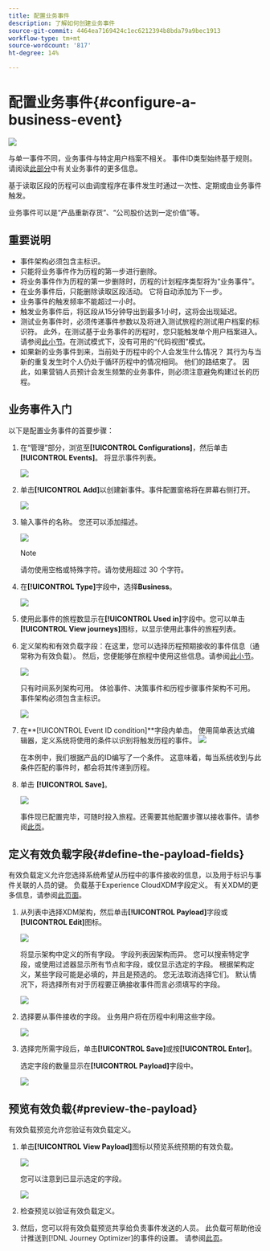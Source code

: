 ```yaml
---
title: 配置业务事件
description: 了解如何创建业务事件
source-git-commit: 4464ea7169424c1ec6212394b8bda79a9bec1913
workflow-type: tm+mt
source-wordcount: '817'
ht-degree: 14%

---
```


# 配置业务事件{#configure-a-business-event}

![](../assets/do-not-localize/badge.png)

与单一事件不同，业务事件与特定用户档案不相关。 事件ID类型始终基于规则。 请阅读[此部分](../event/about-events.md)中有关业务事件的更多信息。

基于读取区段的历程可以由调度程序在事件发生时通过一次性、定期或由业务事件触发。

业务事件可以是“产品重新存货”、“公司股价达到一定价值”等。

## 重要说明

* 事件架构必须包含主标识。
* 只能将业务事件作为历程的第一步进行删除。
* 将业务事件作为历程的第一步删除时，历程的计划程序类型将为“业务事件”。
* 在业务事件后，只能删除读取区段活动。 它将自动添加为下一步。
* 业务事件的触发频率不能超过一小时。
* 触发业务事件后，将区段从15分钟导出到最多1小时，这将会出现延迟。
* 测试业务事件时，必须传递事件参数以及将进入测试旅程的测试用户档案的标识符。 此外，在测试基于业务事件的历程时，您只能触发单个用户档案进入。 请参阅[此小节](../building-journeys/testing-the-journey.md#test-business)。在测试模式下，没有可用的“代码视图”模式。
* 如果新的业务事件到来，当前处于历程中的个人会发生什么情况？ 其行为与当新的重复发生时个人仍处于循环历程中的情况相同。 他们的路结束了。 因此，如果营销人员预计会发生频繁的业务事件，则必须注意避免构建过长的历程。

## 业务事件入门

以下是配置业务事件的首要步骤：

1. 在“管理”部分，浏览至&#x200B;**[!UICONTROL Configurations]**，然后单击&#x200B;**[!UICONTROL Events]**。 将显示事件列表。

   ![](../assets/jo-event1.png)

1. 单击&#x200B;**[!UICONTROL Add]**&#x200B;以创建新事件。事件配置窗格将在屏幕右侧打开。

   ![](../assets/jo-event2.png)

1. 输入事件的名称。 您还可以添加描述。

   ![](../assets/jo-event3-business.png)

   >[!NOTE]
   >
   >请勿使用空格或特殊字符。请勿使用超过 30 个字符。

1. 在&#x200B;**[!UICONTROL Type]**&#x200B;字段中，选择&#x200B;**Business**。

   ![](../assets/jo-event3bis-business.png)

1. 使用此事件的旅程数显示在&#x200B;**[!UICONTROL Used in]**&#x200B;字段中。您可以单击 **[!UICONTROL View journeys]**&#x200B;图标，以显示使用此事件的旅程列表。

1. 定义架构和有效负载字段：在这里，您可以选择历程预期接收的事件信息（通常称为有效负载）。 然后，您便能够在旅程中使用这些信息。请参阅[此小节](../event/about-creating-business.md#define-the-payload-fields)。

   ![](../assets/jo-event5-business.png)

   只有时间系列架构可用。 体验事件、决策事件和历程步骤事件架构不可用。 事件架构必须包含主标识。

   ![](../assets/test-profiles-4.png)

1. 在&#x200B;**[!UICONTROL Event ID condition]**字段内单击。 使用简单表达式编辑器，定义系统将使用的条件以识别将触发历程的事件。
   ![](../assets/jo-event6-business.png)

   在本例中，我们根据产品的ID编写了一个条件。 这意味着，每当系统收到与此条件匹配的事件时，都会将其传递到历程。

1. 单击 **[!UICONTROL Save]**。

   ![](../assets/journey7-business.png)

   事件现已配置完毕，可随时投入旅程。还需要其他配置步骤以接收事件。请参阅[此页](../event/additional-steps-to-send-events-to-journey-orchestration.md)。

## 定义有效负载字段{#define-the-payload-fields}

有效负载定义允许您选择系统希望从历程中的事件接收的信息，以及用于标识与事件关联的人员的键。 负载基于Experience CloudXDM字段定义。 有关XDM的更多信息，请参阅[此页面](https://experienceleague.adobe.com/docs/experience-platform/xdm/home.html?lang=zh-Hans)。

1. 从列表中选择XDM架构，然后单击&#x200B;**[!UICONTROL Payload]**&#x200B;字段或&#x200B;**[!UICONTROL Edit]**&#x200B;图标。

   ![](../assets/journey8-business.png)

   将显示架构中定义的所有字段。 字段列表因架构而异。 您可以搜索特定字段，或使用过滤器显示所有节点和字段，或仅显示选定的字段。 根据架构定义，某些字段可能是必填的，并且是预选的。 您无法取消选择它们。 默认情况下，将选择所有对于历程要正确接收事件而言必须填写的字段。

   ![](../assets/journey9-business.png)

1. 选择要从事件接收的字段。 业务用户将在历程中利用这些字段。

   ![](../assets/journey10-business.png)

1. 选择完所需字段后，单击&#x200B;**[!UICONTROL Save]**&#x200B;或按&#x200B;**[!UICONTROL Enter]**。

   选定字段的数量显示在&#x200B;**[!UICONTROL Payload]**&#x200B;字段中。

   ![](../assets/journey12-business.png)

## 预览有效负载{#preview-the-payload}

有效负载预览允许您验证有效负载定义。

1. 单击&#x200B;**[!UICONTROL View Payload]**&#x200B;图标以预览系统预期的有效负载。

   ![](../assets/journey13-business.png)

   您可以注意到已显示选定的字段。

   ![](../assets/journey14-business.png)

1. 检查预览以验证有效负载定义。

1. 然后，您可以将有效负载预览共享给负责事件发送的人员。 此负载可帮助他设计推送到[!DNL Journey Optimizer]的事件的设置。 请参阅[此页](../event/additional-steps-to-send-events-to-journey-orchestration.md)。

